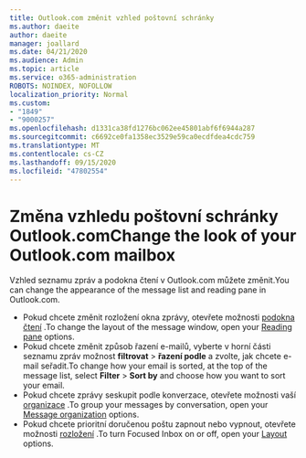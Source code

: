 ```yaml
---
title: Outlook.com změnit vzhled poštovní schránky
ms.author: daeite
author: daeite
manager: joallard
ms.date: 04/21/2020
ms.audience: Admin
ms.topic: article
ms.service: o365-administration
ROBOTS: NOINDEX, NOFOLLOW
localization_priority: Normal
ms.custom:
- "1849"
- "9000257"
ms.openlocfilehash: d1331ca38fd1276bc062ee45801abf6f6944a287
ms.sourcegitcommit: c6692ce0fa1358ec3529e59ca0ecdfdea4cdc759
ms.translationtype: MT
ms.contentlocale: cs-CZ
ms.lasthandoff: 09/15/2020
ms.locfileid: "47802554"
---
```

# <a name="change-the-look-of-your-outlookcom-mailbox"></a><span data-ttu-id="35cde-102">Změna vzhledu poštovní schránky Outlook.com</span><span class="sxs-lookup"><span data-stu-id="35cde-102">Change the look of your Outlook.com mailbox</span></span>

<span data-ttu-id="35cde-103">Vzhled seznamu zpráv a podokna čtení v Outlook.com můžete změnit.</span><span class="sxs-lookup"><span data-stu-id="35cde-103">You can change the appearance of the message list and reading pane in Outlook.com.</span></span>

- <span data-ttu-id="35cde-104">Pokud chcete změnit rozložení okna zprávy, otevřete možnosti [podokna čtení](https://outlook.live.com/mail/options/mail/layout/readingPane) .</span><span class="sxs-lookup"><span data-stu-id="35cde-104">To change the layout of the message window, open your [Reading pane](https://outlook.live.com/mail/options/mail/layout/readingPane) options.</span></span>
- <span data-ttu-id="35cde-105">Pokud chcete změnit způsob řazení e-mailů, vyberte v horní části seznamu zpráv možnost **filtrovat**  >  **řazení podle** a zvolte, jak chcete e-mail seřadit.</span><span class="sxs-lookup"><span data-stu-id="35cde-105">To change how your email is sorted, at the top of the message list, select **Filter** > **Sort by** and choose how you want to sort your email.</span></span>
- <span data-ttu-id="35cde-106">Pokud chcete zprávy seskupit podle konverzace, otevřete možnosti vaší [organizace](https://outlook.live.com/mail/options/mail/layout/conversations) .</span><span class="sxs-lookup"><span data-stu-id="35cde-106">To group your messages by conversation, open your [Message organization](https://outlook.live.com/mail/options/mail/layout/conversations) options.</span></span>
- <span data-ttu-id="35cde-107">Pokud chcete prioritní doručenou poštu zapnout nebo vypnout, otevřete možnosti [rozložení](https://outlook.live.com/mail/options/mail/layout/focused) .</span><span class="sxs-lookup"><span data-stu-id="35cde-107">To turn Focused Inbox on or off, open your [Layout](https://outlook.live.com/mail/options/mail/layout/focused) options.</span></span>